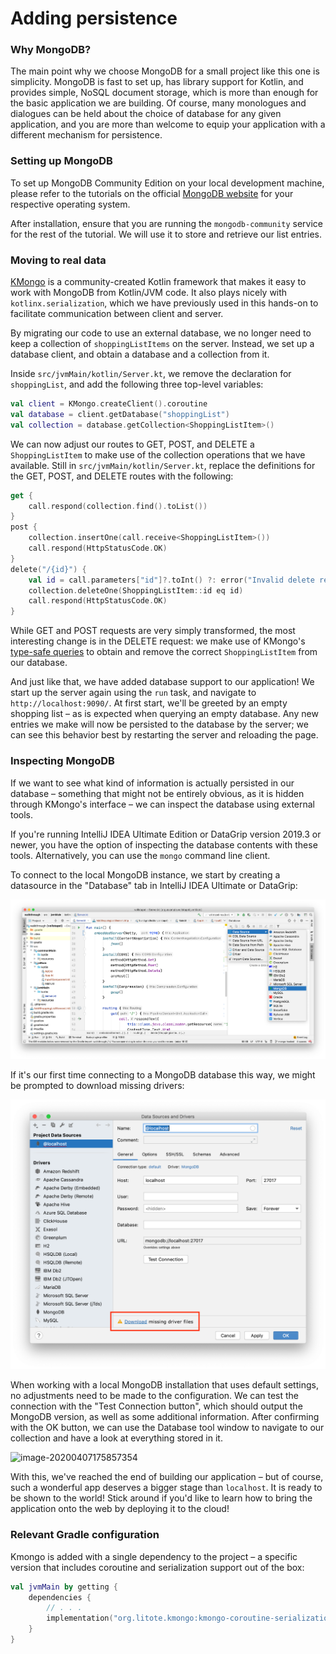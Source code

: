 # Adding persistence

### Why MongoDB?

The main point why we choose MongoDB for a small project like this one is simplicity. MongoDB is fast to set up, has library support for Kotlin, and provides simple, NoSQL document storage, which is more than enough for the basic application we are building. Of course, many monologues and dialogues can be held about the choice of database for any given application, and you are more than welcome to equip your application with a different mechanism for persistence.

### Setting up MongoDB

To set up MongoDB Community Edition on your local development machine, please refer to the tutorials on the official [MongoDB website](https://docs.mongodb.com/manual/installation/#mongodb-community-edition-installation-tutorials) for your respective operating system.

After installation, ensure that you are running the `mongodb-community` service for the rest of the tutorial. We will use it to store and retrieve our list entries.

### Moving to real data

[KMongo](https://litote.org/kmongo/) is a community-created Kotlin framework that makes it easy to work with MongoDB from Kotlin/JVM code. It also plays nicely with `kotlinx.serialization`, which we have previously used in this hands-on to facilitate communication between client and server.

By migrating our code to use an external database, we no longer need to keep a collection of `shoppingListItems`  on the server. Instead, we set up a database client, and obtain a database and a collection from it.

Inside `src/jvmMain/kotlin/Server.kt`, we remove the declaration for `shoppingList`, and add the following three top-level variables:

```kotlin
val client = KMongo.createClient().coroutine
val database = client.getDatabase("shoppingList")
val collection = database.getCollection<ShoppingListItem>()
```

We can now adjust our routes to GET, POST, and DELETE a `ShoppingListItem` to make use of the collection operations that we have available. Still in `src/jvmMain/kotlin/Server.kt`, replace the definitions for the GET, POST, and DELETE routes with the following:

```kotlin
get {
    call.respond(collection.find().toList())
}
post {
    collection.insertOne(call.receive<ShoppingListItem>())
    call.respond(HttpStatusCode.OK)
}
delete("/{id}") {
    val id = call.parameters["id"]?.toInt() ?: error("Invalid delete request")
    collection.deleteOne(ShoppingListItem::id eq id)
    call.respond(HttpStatusCode.OK)
}
```

While GET and POST requests are very simply transformed, the most interesting change is in the DELETE request: we make use of KMongo's [type-safe queries](https://litote.org/kmongo/typed-queries/) to obtain and remove the correct `ShoppingListItem` from our database.

And just like that, we have added database support to our application! We start up the server again using the `run` task, and navigate to `http://localhost:9090/`. At first start, we'll be greeted by an empty shopping list – as is expected when querying an empty database. Any new entries we make will now be persisted to the database by the server; we can see this behavior best by restarting the server and reloading the page.

### Inspecting MongoDB

If we want to see what kind of information is actually persisted in our database – something that might not be entirely obvious, as it is hidden through KMongo's interface – we can inspect the database using external tools.

If you're running IntelliJ IDEA Ultimate Edition or DataGrip version 2019.3 or newer, you have the option of inspecting the database contents with these tools. Alternatively, you can use the `mongo` command line client.

To connect to the local MongoDB instance, we start by creating a datasource in the "Database" tab in IntelliJ IDEA Ultimate or DataGrip:

![](./assets/mongodb_data_source.png)

If it's our first time connecting to a MongoDB database this way, we might be prompted to download missing drivers:

![](./assets/download_missing_drivers.png)

When working with a local MongoDB installation that uses default settings, no adjustments need to be made to the configuration. We can test the connection with the "Test Connection button", which should output the MongoDB version, as well as some additional information. After confirming with the OK button, we can use the Database tool window to navigate to our collection and have a look at everything stored in it.

![image-20200407175857354](/assets/image-20200407175857354.png)

With this, we've reached the end of building our application – but of course, such a wonderful app deserves a bigger stage than `localhost`. It is ready to be shown to the world! Stick around if you'd like to learn how to bring the application onto the web by deploying it to the cloud!

### Relevant Gradle configuration

Kmongo is added with a single dependency to the project – a specific version that includes coroutine and serialization support out of the box:

```kotlin
val jvmMain by getting {
    dependencies {
        // . . .
        implementation("org.litote.kmongo:kmongo-coroutine-serialization:4.1.1")
    }
}
```
